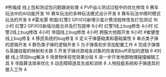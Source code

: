 #熊福成 
线上包和测试包问题跟进处理                                               4
PVP战斗测试过程中的优化修改                                            6
赛车玩法中的AI功能开发                                                      16
赛车玩法的多种玩法模式设计开发                                       8
赛车玩法中限时模式玩法的开发                                           8
#雷龙灏 
帝国/红警2 GP/IOS新增沙盒计费流程修改及打包测试 16小时 
红警2  GP/IOS新版功能合并及打包提审 6小时
红警1线上bug修改 4小时
红警2线上bug修改 4小时
帝国线上bug修改  4小时
跨服大地图开发   6小时
#崔健奎 
线上bug修复   4
移民系统的bug修复  6
定义子弹基础类和基础属性  6
单点类子弹的逻辑开发  4
群伤类子弹的逻辑开发  5
为子弹类初步添加配置工作  4
完成子弹类与英雄技能的映射和关联  5
开发子弹对游戏各对象的伤害和buff添加的逻辑 6
#刘健 
线上项目bug解决 6
场景物体视觉效果分层 6
进一步开发地图物理碰撞编辑工具 8
寻路算法效率优化 8
动态障碍道具生成和消除 8
人物技能系统和子弹道具的接入工作 4